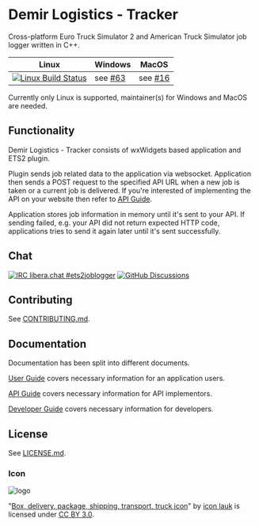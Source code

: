 # Demir Logistics - Tracker

Cross-platform Euro Truck Simulator 2 and American Truck Simulator job logger
written in C++.

| Linux | Windows | MacOS |
| ----- | ------- | ----- |
| [![Linux Build Status](https://circleci.com/gh/Lihis/ets2-job-logger.svg?style=shield)](https://circleci.com/gh/Lihis/ets2-job-logger/?branch=master) | see [#63](https://github.com/Lihis/ets2-job-logger/issues/63) | see [#16](https://github.com/Lihis/ets2-job-logger/issues/16) |

Currently only Linux is supported, maintainer(s) for Windows and MacOS are needed.

## Functionality

Demir Logistics - Tracker consists of wxWidgets based application and ETS2 plugin.

Plugin sends job related data to the application via websocket. Application then
sends a POST request to the specified API URL when a new job is taken or a
current job is delivered. If you're interested of implementing the API on your
website then refer to [API Guide](docs/API.md).

Application stores job information in memory until it's sent to your API. If
sending failed, e.g. your API did not return expected HTTP code, applications
tries to send it again later until it's sent successfully.

## Chat

[![IRC libera.chat #ets2joblogger](https://raster.shields.io/badge/IRC%20libera.chat-%23ets2joblogger-blue)](https://web.libera.chat/?channels=#ets2joblogger)
[![GitHub Discussions](https://img.shields.io/badge/GitHub%20Discussions-view-blue)](https://github.com/Lihis/ets2-job-logger/discussions)

## Contributing

See [CONTRIBUTING.md](CONTRIBUTING.md).

## Documentation

Documentation has been split into different documents.

[User Guide](docs/USER.md) covers necessary information for an application
users.

[API Guide](docs/API.md) covers necessary information for API implementors.

[Developer Guide](docs/DEVELOPER.md) covers necessary information for developers.

## License

See [LICENSE.md](LICENSE.md).

### Icon

![logo](gui/resources/icon/128x128.png)

"[Box, delivery, package, shipping, transport, truck icon](https://www.iconfinder.com/icons/4072100/box_delivery_package_shipping_transport_truck_icon)"
 by [icon lauk](https://www.iconfinder.com/andhikairfani) is licensed under [CC BY 3.0](https://creativecommons.org/licenses/by/3.0/).

